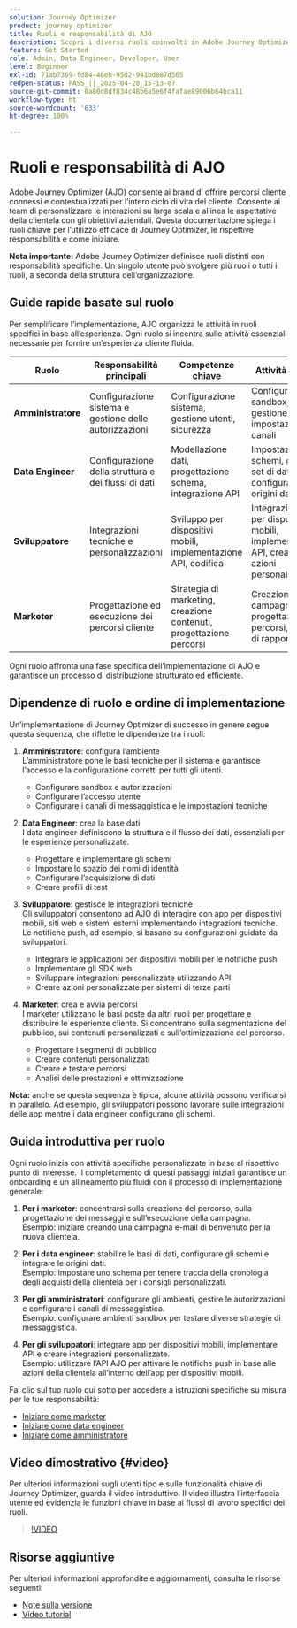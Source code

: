```yaml
---
solution: Journey Optimizer
product: journey optimizer
title: Ruoli e responsabilità di AJO
description: Scopri i diversi ruoli coinvolti in Adobe Journey Optimizer e le rispettive responsabilità
feature: Get Started
role: Admin, Data Engineer, Developer, User
level: Beginner
exl-id: 71ab7369-fd84-46eb-95d2-941bd887d565
redpen-status: PASS_||_2025-04-28_15-13-07
source-git-commit: 0a80d8df834c48b6a5e6f4fafae89006b64bca11
workflow-type: ht
source-wordcount: '633'
ht-degree: 100%

---
```



# Ruoli e responsabilità di AJO

Adobe Journey Optimizer (AJO) consente ai brand di offrire percorsi cliente connessi e contestualizzati per l’intero ciclo di vita del cliente. Consente ai team di personalizzare le interazioni su larga scala e allinea le aspettative della clientela con gli obiettivi aziendali. Questa documentazione spiega i ruoli chiave per l’utilizzo efficace di Journey Optimizer, le rispettive responsabilità e come iniziare.

**Nota importante:** Adobe Journey Optimizer definisce ruoli distinti con responsabilità specifiche. Un singolo utente può svolgere più ruoli o tutti i ruoli, a seconda della struttura dell’organizzazione.

## Guide rapide basate sul ruolo

Per semplificare l’implementazione, AJO organizza le attività in ruoli specifici in base all’esperienza. Ogni ruolo si incentra sulle attività essenziali necessarie per fornire un’esperienza cliente fluida.

| Ruolo | Responsabilità principali | Competenze chiave | Attività tipiche |
|-------------------|----------------------------------|--------------------------------|-----------------------------------------------|
| **Amministratore** | Configurazione sistema e gestione delle autorizzazioni | Configurazione sistema, gestione utenti, sicurezza | Configurazione sandbox, gestione utenti, impostazione dei canali |
| **Data Engineer** | Configurazione della struttura e dei flussi di dati | Modellazione dati, progettazione schema, integrazione API | Impostazione schemi, gestione set di dati e configurazione origini dati |
| **Sviluppatore** | Integrazioni tecniche e personalizzazioni | Sviluppo per dispositivi mobili, implementazione API, codifica | Integrazione app per dispositivi mobili, implementazione API, creazione di azioni personalizzate |
| **Marketer** | Progettazione ed esecuzione dei percorsi cliente | Strategia di marketing, creazione contenuti, progettazione percorsi | Creazione di campagne, progettazione di percorsi, analisi di rapporti |

Ogni ruolo affronta una fase specifica dell’implementazione di AJO e garantisce un processo di distribuzione strutturato ed efficiente.

## Dipendenze di ruolo e ordine di implementazione

Un’implementazione di Journey Optimizer di successo in genere segue questa sequenza, che riflette le dipendenze tra i ruoli:

1. **Amministratore**: configura l’ambiente\
   L’amministratore pone le basi tecniche per il sistema e garantisce l’accesso e la configurazione corretti per tutti gli utenti.
   * Configurare sandbox e autorizzazioni
   * Configurare l’accesso utente
   * Configurare i canali di messaggistica e le impostazioni tecniche

2. **Data Engineer**: crea la base dati\
   I data engineer definiscono la struttura e il flusso dei dati, essenziali per le esperienze personalizzate.
   * Progettare e implementare gli schemi
   * Impostare lo spazio dei nomi di identità
   * Configurare l’acquisizione di dati
   * Creare profili di test

3. **Sviluppatore**: gestisce le integrazioni tecniche\
   Gli sviluppatori consentono ad AJO di interagire con app per dispositivi mobili, siti web e sistemi esterni implementando integrazioni tecniche. Le notifiche push, ad esempio, si basano su configurazioni guidate da sviluppatori.
   * Integrare le applicazioni per dispositivi mobili per le notifiche push
   * Implementare gli SDK web
   * Sviluppare integrazioni personalizzate utilizzando API
   * Creare azioni personalizzate per sistemi di terze parti

4. **Marketer**: crea e avvia percorsi\
   I marketer utilizzano le basi poste da altri ruoli per progettare e distribuire le esperienze cliente. Si concentrano sulla segmentazione del pubblico, sui contenuti personalizzati e sull’ottimizzazione del percorso.
   * Progettare i segmenti di pubblico
   * Creare contenuti personalizzati
   * Creare e testare percorsi
   * Analisi delle prestazioni e ottimizzazione

**Nota:** anche se questa sequenza è tipica, alcune attività possono verificarsi in parallelo. Ad esempio, gli sviluppatori possono lavorare sulle integrazioni delle app mentre i data engineer configurano gli schemi.

## Guida introduttiva per ruolo

Ogni ruolo inizia con attività specifiche personalizzate in base al rispettivo punto di interesse. Il completamento di questi passaggi iniziali garantisce un onboarding e un allineamento più fluidi con il processo di implementazione generale:

1. **Per i marketer**: concentrarsi sulla creazione del percorso, sulla progettazione dei messaggi e sull’esecuzione della campagna.\
   Esempio: iniziare creando una campagna e-mail di benvenuto per la nuova clientela.

2. **Per i data engineer**: stabilire le basi di dati, configurare gli schemi e integrare le origini dati.\
   Esempio: impostare uno schema per tenere traccia della cronologia degli acquisti della clientela per i consigli personalizzati.

3. **Per gli amministratori**: configurare gli ambienti, gestire le autorizzazioni e configurare i canali di messaggistica.\
   Esempio: configurare ambienti sandbox per testare diverse strategie di messaggistica.

4. **Per gli sviluppatori**: integrare app per dispositivi mobili, implementare API e creare integrazioni personalizzate.\
   Esempio: utilizzare l’API AJO per attivare le notifiche push in base alle azioni della clientela all’interno dell’app per dispositivi mobili.

Fai clic sul tuo ruolo qui sotto per accedere a istruzioni specifiche su misura per le tue responsabilità:

* [Iniziare come marketer](path/marketer.md)
* [Iniziare come data engineer](path/data-engineer.md)
* [Iniziare come amministratore](path/administrator.md)

## Video dimostrativo {#video}

Per ulteriori informazioni sugli utenti tipo e sulle funzionalità chiave di Journey Optimizer, guarda il video introduttivo. Il video illustra l’interfaccia utente ed evidenzia le funzioni chiave in base ai flussi di lavoro specifici dei ruoli.

>[!VIDEO](https://video.tv.adobe.com/v/3430321?captions=ita&quality=12)

## Risorse aggiuntive

Per ulteriori informazioni approfondite e aggiornamenti, consulta le risorse seguenti:

* [Note sulla versione](../rn/release-notes.md)
* [Video tutorial](https://experienceleague.adobe.com/docs/journey-optimizer-learn/tutorials/overview.html?lang=it)